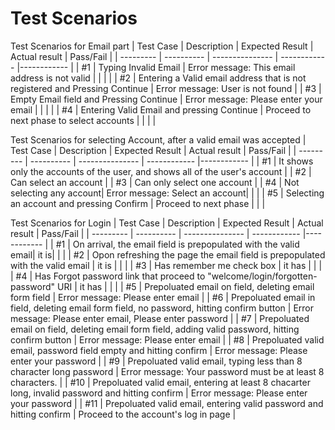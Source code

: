 # Test Scenarios

Test Scenarios for Email part
| Test Case | Description | Expected Result | Actual result | Pass/Fail |
| --------- | ---------- | --------------- | ------------ |------------ |
| #1 | Typing Invalid Email | Error message: This email address is not valid  | | | |
| #2 | Entering a Valid email address that is not registered and Pressing Continue | Error message: User is not found |
| #3 | Empty Email field and Pressing Continue | Error message: Please enter your email |  |  | |
| #4 | Entering Valid Email and pressing Continue | Proceed to next phase to select accounts |  |  | |


Test Scenarios for selecting Account, after a valid email was accepted
| Test Case | Description |  Expected Result | Actual result | Pass/Fail |
| --------- | ---------- | --------------- | ------------ |------------ |
| #1 | It shows only the accounts of the user, and shows all of the user's account |
| #2 | Can select an account |
| #3 | Can only select one account |
| #4 | Not selecting any account| Error message: Select an account| | |
| #5 | Selecting an account and pressing Confirm | Proceed to next phase | | |


Test Scenarios for Login
| Test Case | Description |  Expected Result | Actual result | Pass/Fail |
| --------- | ---------- | --------------- | ------------ |------------ |
| #1 | On arrival, the email field is prepopulated with the valid email|  it is| | |
| #2 | Opon refreshing the page the email field is prepopulated with the valid email  | it is | | |
| #3 | Has remember me check box | it has  | | |
| #4 | Has Forgot password link that proceed to "welcome/login/forgotten-password" URI | it has | | |
| #5 | Prepoluated email on field, deleting email form field | Error message: Please enter email |
| #6 | Prepoluated email in field, deleting email form field, no password, hitting confirm button | Error message: Please enter email, Please enter password |
| #7 | Prepoluated email on field, deleting email form field, adding valid password, hitting confirm button | Error message: Please enter email |
| #8 | Prepoluated valid email, password field empty and hitting confirm | Error message: Please enter your password |
| #9 | Prepoluated valid email, typing less than 8 character long password | Error message: Your password must be at least 8 characters. |
| #10 | Prepoluated valid email, entering at least 8 chacarter long, invalid password and hitting confirm | Error message: Please enter your password |
| #11 | Prepoluated valid email, entering valid password and hitting confirm | Proceed to the account's log in page |
